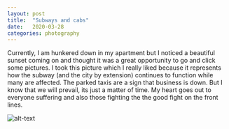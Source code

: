 ```yaml
---
layout: post
title:  "Subways and cabs"
date:   2020-03-28
categories: photography
---
```



Currently, I am hunkered down in my apartment but I noticed a beautiful sunset coming on and thought
it was a great opportunity to go and click some pictures. I took this picture which I really liked
because it represents how the subway (and the city by extension) continues to function while many
are affected. The parked taxis are a sign that business is down. But I know that we will prevail,
its just a matter of time. My heart goes out to everyone suffering and also those fighting the the 
good fight on the front lines. 

![alt-text](https://unsplash.com/photos/_-qs0fd8XPU/download?force=true&w=1920)
